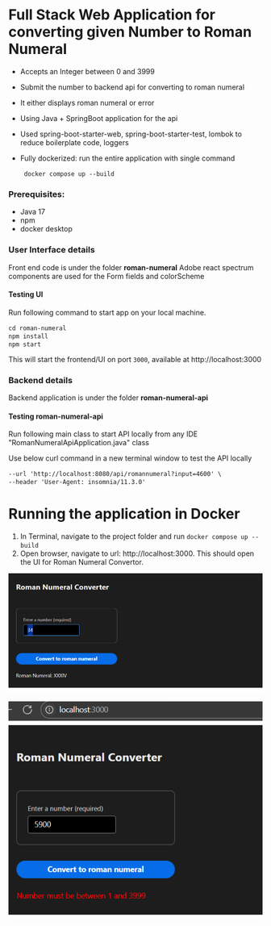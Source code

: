 # Full Stack Web Application for converting given Number to Roman Numeral

* Accepts an Integer between 0 and 3999
* Submit the number to backend api for converting to roman numeral 
* It either displays roman numeral or error 
* Using Java + SpringBoot application for the api 
* Used spring-boot-starter-web, spring-boot-starter-test, lombok to reduce boilerplate code, loggers 
* Fully dockerized: run the entire application with single command

       docker compose up --build

### Prerequisites:
* Java 17
* npm
* docker desktop

### User Interface details
Front end code is under the folder <B>roman-numeral</B> 
Adobe react spectrum components are used for the Form fields and colorScheme

#### Testing UI
Run following command to start app on your local machine.
    
    cd roman-numeral
    npm install
    npm start
This will start the frontend/UI on port `3000`, available at http://localhost:3000    


### Backend details
Backend application is under the folder <B>roman-numeral-api</B>

#### Testing roman-numeral-api 

Run following main class to start API locally from any IDE
 "RomanNumeralApiApplication.java" class 

Use below curl command in a new terminal window to test the API locally
   ```curl --request GET \
   --url 'http://localhost:8080/api/romannumeral?input=4600' \
   --header 'User-Agent: insomnia/11.3.0'
   ```

# Running the application in Docker #
1. In Terminal, navigate to the project folder and run ```docker compose up --build```
2. Open browser, navigate to url: http://localhost:3000. This should open the UI for Roman Numeral Convertor.


![img.png](img.png)

![img_1.png](img_1.png)